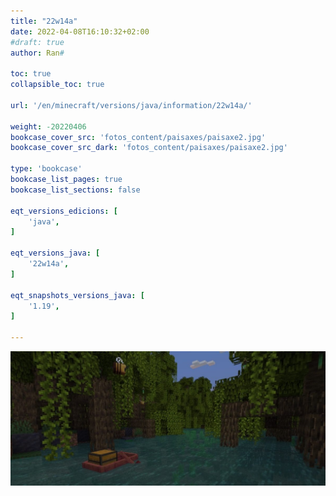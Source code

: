 ```yaml
---
title: "22w14a"
date: 2022-04-08T16:10:32+02:00
#draft: true
author: Ran#

toc: true
collapsible_toc: true

url: '/en/minecraft/versions/java/information/22w14a/'

weight: -20220406
bookcase_cover_src: 'fotos_content/paisaxes/paisaxe2.jpg'
bookcase_cover_src_dark: 'fotos_content/paisaxes/paisaxe2.jpg'

type: 'bookcase'
bookcase_list_pages: true
bookcase_list_sections: false

eqt_versions_edicions: [
    'java',
]

eqt_versions_java: [
    '22w14a',
]

eqt_snapshots_versions_java: [
    '1.19',
]

---
```

<img title="22w14a" alt="22w14a" src="/fotos_content/paisaxes/paisaxe2.jpg">
